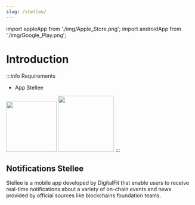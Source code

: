 ```yaml
---
slug: /stellee/
---
```

import appleApp from './img/Apple_Store.png';
import androidApp from './img/Google_Play.png';

# Introduction

:::info Requirements
* App Stellee

<img src={appleApp} href="https://apps.apple.com/fr/app/stellee/id6474763944" width="135"></img> <img src={androidApp} href="https://play.google.com/store/apps/details?id=com.digitalfit.stellee" width="150"></img>
:::

## Notifications Stellee

Stellee is a mobile app developed by DigitalFit that enable users to receive real-time notifications about a variety of on-chain events and news provided by official sources like blockchains foundation teams.
